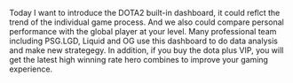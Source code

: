 Today I want to introduce the DOTA2 built-in dashboard, it could reflct the trend of the individual game process. And we also could compare personal performance with the global player at your level. Many professional team including PSG.LGD, Liquid and OG use this dashboard to do data analysis and make new strategegy. In addition, if you buy the dota plus VIP, you will get the latest high winning rate hero combines to improve your gaming experience.